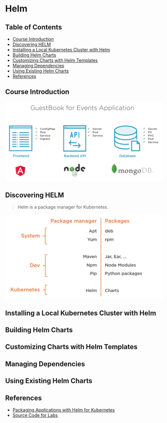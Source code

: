 # Helm


## Table of Contents

<!-- START doctoc generated TOC please keep comment here to allow auto update -->
<!-- DON'T EDIT THIS SECTION, INSTEAD RE-RUN doctoc TO UPDATE -->


- [Course Introduction](#course-introduction)
- [Discovering HELM](#discovering-helm)
- [Installing a Local Kubernetes Cluster with Helm](#installing-a-local-kubernetes-cluster-with-helm)
- [Building Helm Charts](#building-helm-charts)
- [Customizing Charts with Helm Templates](#customizing-charts-with-helm-templates)
- [Managing Dependencies](#managing-dependencies)
- [Using Existing Helm Charts](#using-existing-helm-charts)
- [References](#references)

<!-- END doctoc generated TOC please keep comment here to allow auto update -->


## Course Introduction

<div align="center"><img src="assets/guestbook-for-events-architecture.png" width="820"></div>


## Discovering HELM

> Helm is a package manager for Kubernetes.

<div align="center"><img src="assets/package-managers.png" width="600"></div>


## Installing a Local Kubernetes Cluster with Helm


## Building Helm Charts


## Customizing Charts with Helm Templates


## Managing Dependencies


## Using Existing Helm Charts


## References

- [Packaging Applications with Helm for Kubernetes](https://app.pluralsight.com/library/courses/packaging-applications-helm-kubernetes/table-of-contents)
- [Source Code for Labs](https://github.com/phcollignon/helm)
